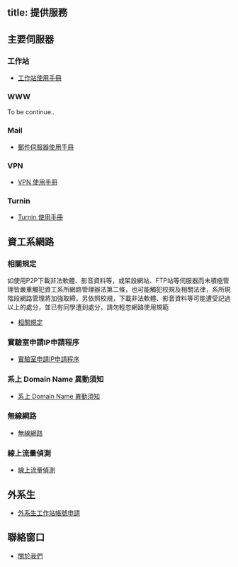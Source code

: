 title: 提供服務
---

##  主要伺服器

### 工作站
- [工作站使用手冊](workstation.html)

### WWW
To be continue..
### Mail
- [郵件伺服器使用手冊](mail.html)

### VPN
- [VPN 使用手冊](vpn.html)

### Turnin
- [Turnin 使用手冊](turnin.html)

## 資工系網路

### 相關規定

如使用P2P下載非法軟體、影音資料等，或架設網站、FTP站等伺服器而未積極管理皆嚴重觸犯資工系所網路管理辦法第二條，也可能觸犯校規及相關法律，系所現階段網路管理將加強取締。另依照校規，下載非法軟體、影音資料等可能遭受記過以上的處分，並已有同學遭到處分，請勿輕忽網路使用規範

- [相關規定](rules.html)


### 實驗室申請IP申請程序
- [實驗室申請IP申請程序](ip.html)


### 系上 Domain Name 異動須知
- [系上 Domain Name 異動須知](domain.html)

### 無線網路
- [無線網路]()

### 線上流量偵測
- [線上流量偵測]()

## 外系生
- [外系生工作站帳號申請](external.html)

## 聯絡窗口
- [關於我們](/about/)
